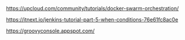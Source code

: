 https://upcloud.com/community/tutorials/docker-swarm-orchestration/ 

https://itnext.io/jenkins-tutorial-part-5-when-conditions-76e61fc8ac0e

https://groovyconsole.appspot.com/

